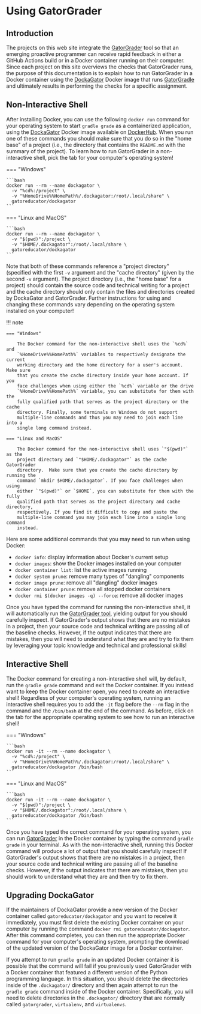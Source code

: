 # Using GatorGrader

[//]: # (Excerpted from prior docs on GatorGrader and Dockagator)

## Introduction

The projects on this web site integrate the
[GatorGrader](https://github.com/GatorEducator/gatorgrader) tool so that an
emerging proactive programmer can receive rapid feedback in either a GitHub
Actions build or in a Docker container running on their computer. Since each
project on this site overviews the checks that GatorGrader runs, the purpose of
this documentation is to explain how to run GatorGrader in a Docker container
using the [DockaGator](https://github.com/GatorEducator/dockagator) Docker image
that runs [GatorGradle](https://github.com/GatorEducator/gatorgradle) and
ultimately results in performing the checks for a specific assignment.

## Non-Interactive Shell

After installing Docker, you can use the following `docker run` command for your
operating system to start `gradle grade` as a containerized application, using
the [DockaGator](https://github.com/GatorEducator/dockagator) Docker image
available on
[DockerHub](https://cloud.docker.com/u/gatoreducator/repository/docker/gatoreducator/dockagator).
When you run one of these commands you should make sure that you do so in the
"home base" of a project (i.e., the directory that contains the `README.md` with
the summary of the project). To learn how to run GatorGrader in a
non-interactive shell, pick the tab for your computer's operating system!

=== "Windows"

    ```bash
    docker run --rm --name dockagator \
      -v "%cd%:/project" \
      -v "%HomeDrive%%HomePath%/.dockagator:/root/.local/share" \
      gatoreducator/dockagator
    ```

=== "Linux and MacOS"

    ```bash
    docker run --rm --name dockagator \
      -v "$(pwd)":/project \
      -v "$HOME/.dockagator":/root/.local/share \
      gatoreducator/dockagator
    ```

Note that both of these commands reference a "project directory" (specified with
the first `-v` argument and the "cache directory" (given by the second `-v`
argument). The project directory (i.e., the "home base" for a project) should
contain the source code and technical writing for a project and the cache
directory should only contain the files and directories created by DockaGator
and GatorGrader. Further instructions for using and changing these commands vary
depending on the operating system installed on your computer!

!!! note

    === "Windows"

        The Docker command for the non-interactive shell uses the `%cd%` and
        `%HomeDrive%%HomePath%` variables to respectively designate the current
        working directory and the home directory for a user's account. Make sure
        that you create the cache directory inside your home account. If you
        face challenges when using either the `%cd%` variable or the drive
        `%HomeDrive%%HomePath%` variable, you can substitute for them with the
        fully qualified path that serves as the project directory or the cache
        directory. Finally, some terminals on Windows do not support
        multiple-line commands and thus you may need to join each line into a
        single long command instead.

    === "Linux and MacOS"

        The Docker command for the non-interactive shell uses `"$(pwd)"` as the
        project directory and `"$HOME/.dockagator"` as the cache GatorGrader
        directory.  Make sure that you create the cache directory by running the
        command `mkdir $HOME/.dockagator`. If you face challenges when using
        either `"$(pwd)"` or `$HOME`, you can substitute for them with the fully
        qualified path that serves as the project directory and cache directory,
        respectively. If you find it difficult to copy and paste the
        multiple-line command you may join each line into a single long command
        instead.

Here are some additional commands that you may need to run when using Docker:

* `docker info`: display information about Docker's current setup
* `docker images`: show the Docker images installed on your computer
* `docker container list`: list the active images running
* `docker system prune`: remove many types of "dangling" components
* `docker image prune`: remove all "dangling" docker images
* `docker container prune`: remove all stopped docker containers
* `docker rmi $(docker images -q) --force`: remove all docker images

Once you have typed the command for running the non-interactive shell, it will
automatically run the [GatorGrader
tool](https://github.com/GatorEducator/gatorgrader), yielding output for you
should carefully inspect. If GatorGrader's output shows that there are no
mistakes in a project, then your source code and technical writing are passing
all of the baseline checks. However, if the output indicates that there are
mistakes, then you will need to understand what they are and try to fix them by
leveraging your topic knowledge and technical and professional skills!

## Interactive Shell

The Docker command for creating a non-interactive shell will, by default, run
the `gradle grade` command and exit the Docker container. If you instead want to
keep the Docker container open, you need to create an interactive shell!
Regardless of your computer's operating system, running an interactive shell
requires you to add the `-it` flag before the `--rm` flag in the command and the
`/bin/bash` at the end of the command. As before, click on the tab for the
appropriate operating system to see how to run an interactive shell!

=== "Windows"

    ```bash
    docker run -it --rm --name dockagator \
      -v "%cd%:/project" \
      -v "%HomeDrive%%HomePath%/.dockagator:/root/.local/share" \
      gatoreducator/dockagator /bin/bash
    ```

=== "Linux and MacOS"

    ```bash
    docker run -it --rm --name dockagator \
      -v "$(pwd)":/project \
      -v "$HOME/.dockagator":/root/.local/share \
      gatoreducator/dockagator /bin/bash
    ```

Once you have typed the correct command for your operating system, you can run
[GatorGrader](https://github.com/GatorEducator/gatorgrader) in the Docker
container by typing the command `gradle grade` in your terminal. As with the
non-interactive shell, running this Docker command will produce a lot of output
that you should carefully inspect! If GatorGrader's output shows that there are
no mistakes in a project, then your source code and technical writing are
passing all of the baseline checks. However, if the output indicates that there
are mistakes, then you should work to understand what they are and then try to
fix them.

## Upgrading DockaGator

If the maintainers of DockaGator provide a new version of the Docker container
called `gatoreducator/dockagator` and you want to receive it immediately, you
must first delete the existing Docker container on your computer by running the
command `docker rmi gatoreducator/dockagator`. After this command completes, you
can then run the appropriate Docker command for your computer's operating
system, prompting the download of the updated version of the DockaGator image
for a Docker container.

If you attempt to run `gradle grade` in an updated Docker container it is
possible that the command will fail if you previously used GatorGrader with a
Docker container that featured a different version of the Python programming
language. In this situation, you should delete the directories inside of the
`.dockagator/` directory and then again attempt to run the `gradle grade`
command inside of the Docker container. Specifically, you will need to delete
directories in the `.dockagator/` directory that are normally called
`gatorgrader`, `virtualenv`, and `virtualenvs`.
